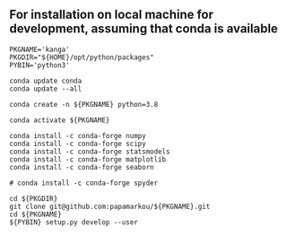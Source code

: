 ## For installation on local machine for development, assuming that conda is available

```
PKGNAME='kanga'
PKGDIR="${HOME}/opt/python/packages"
PYBIN='python3'

conda update conda
conda update --all

conda create -n ${PKGNAME} python=3.8

conda activate ${PKGNAME}

conda install -c conda-forge numpy
conda install -c conda-forge scipy
conda install -c conda-forge statsmodels
conda install -c conda-forge matplotlib
conda install -c conda-forge seaborn

# conda install -c conda-forge spyder

cd ${PKGDIR}
git clone git@github.com:papamarkou/${PKGNAME}.git
cd ${PKGNAME}
${PYBIN} setup.py develop --user
```
